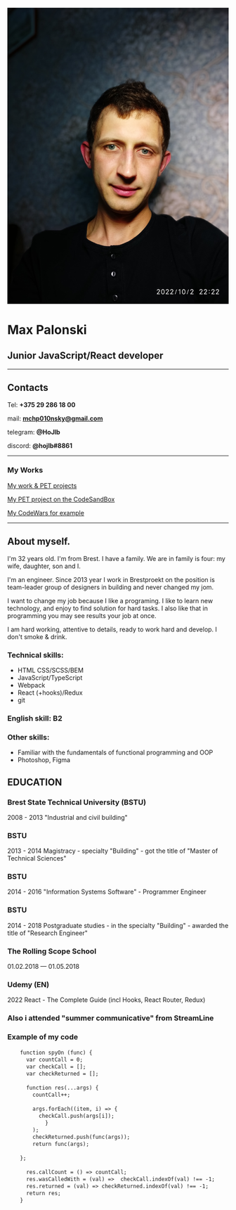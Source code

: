 ![avatar](https://github.com/hojlb/rsschool-cv/raw/gh-pages/img/Max_avatar.jpg)

# Max Palonski
## Junior JavaScript/React developer
---
## Contacts
Tel: **+375 29 286 18 00**

mail: **mchp010nsky@gmail.com**

telegram: **@HoJlb**

discord: **@hojlb#8861**

---

### My Works
[My work & PET projects](https://github.com/Hojlb)

[My PET project on the CodeSandBox](https://codesandbox.io/s/blissful-brook-bc8p3k)

[My CodeWars for example](https://www.codewars.com/users/Hojlb)

---
## About myself. 
I'm 32 years old. I'm from Brest.
I have a family. We are in family is four: my wife, daughter, son and I.

I'm an engineer.
Since 2013 year I work in Brestproekt on the position is team-leader group of designers in building and never changed my jom.

I want to change my job because I like a programing. I like to learn new technology, and enjoy to find solution for hard tasks. I also like that in programming you may see results your job at once.

I am hard working, attentive to details, ready to work hard and develop. I don't smoke & drink.

### Technical skills:
- HTML CSS/SCSS/BEM
- JavaScript/TypeScript
- Webpack
- React (+hooks)/Redux
- git

### English skill: B2
### Other skills:
 - Familiar with the fundamentals of functional programming and OOP
 - Photoshop, Figma

## EDUCATION
### Brest State Technical University (BSTU)
2008 - 2013 "Industrial and civil building"

### BSTU
2013 - 2014 Magistracy - specialty "Building" - got the title of "Master of Technical Sciences"

### BSTU
2014 - 2016 "Information Systems Software" - Programmer Engineer

### BSTU
2014 - 2018 Postgraduate studies - in the specialty "Building" - awarded the title of "Research Engineer"

### The Rolling Scope School
01.02.2018 — 01.05.2018

### Udemy (EN)
2022 React - The Complete Guide (incl Hooks, React Router, Redux)


### Also i attended "summer communicative" from StreamLine

### Example of my code

```
    function spyOn (func) {
      var countCall = 0;
      var checkCall = [];
      var checkReturned = [];

      function res(...args) {
        countCall++;

        args.forEach((item, i) => {
          checkCall.push(args[i]);
            }
        );
        checkReturned.push(func(args));
        return func(args);
      
    };

      res.callCount = () => countCall;
      res.wasCalledWith = (val) =>  checkCall.indexOf(val) !== -1;
      res.returned = (val) => checkReturned.indexOf(val) !== -1;
      return res;
    }
```